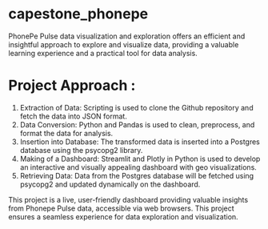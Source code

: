 # capestone_phonepe
PhonePe Pulse data visualization and exploration offers an efficient and insightful approach to explore and visualize data, providing a valuable learning experience and a practical tool for data analysis.

# Project Approach : 
1) Extraction of Data: Scripting is used to clone the Github repository and fetch the data into JSON format.
2) Data Conversion: Python and Pandas is used to clean, preprocess, and format the data for analysis.
3) Insertion into Database: The transformed data is inserted into a Postgres database using the psycopg2 library.
4) Making of a Dashboard: Streamlit and Plotly in Python is used to develop an interactive and visually appealing dashboard with geo visualizations.
5) Retrieving Data: Data from the Postgres database will be fetched using psycopg2 and updated dynamically on the dashboard.

This project is a live, user-friendly dashboard providing valuable insights from Phonepe Pulse data, accessible via web browsers. This project ensures a seamless experience for data exploration and visualization.
